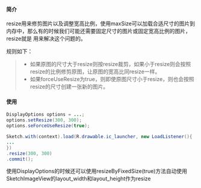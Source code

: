 #### 简介
resize用来修剪图片以及调整宽高比例，使用maxSize可以加载合适尺寸的图片到内存中，那么有的时候我们可能还需要固定尺寸的图片或固定宽高比例的图片，resize就是 用来解决这个问题的。

规则如下：
>* 如果原图的尺寸大于resize则按resize裁剪，如果小于resize则会按照resize的比例修剪原图，让原图的宽高比同resize一样。
>* 如果forceUseResize为true，则即使原图尺寸小于resize，则也会按照resize的尺寸创建一张新的图片。

#### 使用
```java
DisplayOptions options = ...;
options.setResize(300, 300);
options.seForceUseResize(true);
```

```java
Sketch.with(context).load(R.drawable.ic_launcher, new LoadListener(){
...
})
.resize(300, 300)
.commit();
```

使用DisplayOptions的时候还可以使用resizeByFixedSize(true)方法自动使用SketchImageView的layout_width和layout_height作为resize